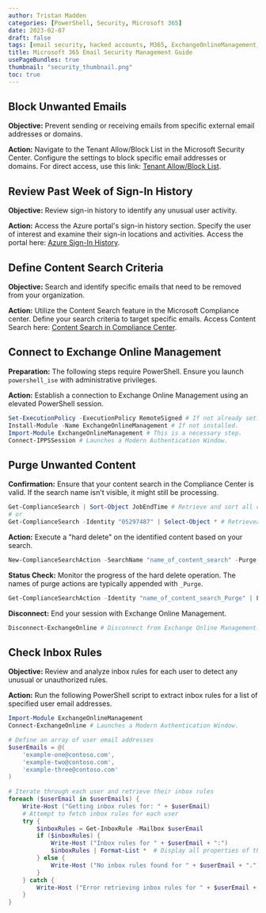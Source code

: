 ```yaml
---
author: Tristan Madden
categories: [PowerShell, Security, Microsoft 365]
date: 2023-02-07
draft: false
tags: [email security, hacked accounts, M365, ExchangeOnlineManagement, powershell, azure, compliance, security management, email management, incident response]
title: Microsoft 365 Email Security Management Guide
usePageBundles: true
thumbnail: "security_thumbnail.png"
toc: true
---
```


## Block Unwanted Emails

**Objective:** Prevent sending or receiving emails from specific external email addresses or domains.

**Action:** Navigate to the Tenant Allow/Block List in the Microsoft Security Center. Configure the settings to block specific email addresses or domains. For direct access, use this link: [Tenant Allow/Block List](https://security.microsoft.com/tenantAllowBlockList).

## Review Past Week of Sign-In History

**Objective:** Review sign-in history to identify any unusual user activity.

**Action:** Access the Azure portal's sign-in history section. Specify the user of interest and examine their sign-in locations and activities. Access the portal here: [Azure Sign-In History](https://portal.azure.com/#view/Microsoft_AAD_UsersAndTenants/UserManagementMenuBlade/~/SignIns).

## Define Content Search Criteria

**Objective:** Search and identify specific emails that need to be removed from your organization.

**Action:** Utilize the Content Search feature in the Microsoft Compliance center. Define your search criteria to target specific emails. Access Content Search here: [Content Search in Compliance Center](https://compliance.microsoft.com/contentsearchv2?viewid=search).

## Connect to Exchange Online Management

**Preparation:** The following steps require PowerShell. Ensure you launch `powershell_ise` with administrative privileges.

**Action:** Establish a connection to Exchange Online Management using an elevated PowerShell session.

```PowerShell
Set-ExecutionPolicy -ExecutionPolicy RemoteSigned # If not already set.
Install-Module -Name ExchangeOnlineManagement # If not installed.
Import-Module ExchangeOnlineManagement # This is a necessary step.
Connect-IPPSSession # Launches a Modern Authentication Window.
```

## Purge Unwanted Content

**Confirmation:** Ensure that your content search in the Compliance Center is valid. If the search name isn't visible, it might still be processing.

```PowerShell
Get-ComplianceSearch | Sort-Object JobEndTime # Retrieve and sort all compliance searches by job end time.
# or
Get-ComplianceSearch -Identity "05297487" | Select-Object * # Retrieveall stats of only one content search that you know the name of.
```

**Action:** Execute a "hard delete" on the identified content based on your search.

```PowerShell
New-ComplianceSearchAction -SearchName "name_of_content_search" -Purge -PurgeType HardDelete # Perform a hard delete of the search results.
```

**Status Check:** Monitor the progress of the hard delete operation. The names of purge actions are typically appended with `_Purge`.

```PowerShell
Get-ComplianceSearchAction -Identity "name_of_content_search_Purge" | Format-List # Check the status of the purge operation.
```

**Disconnect:** End your session with Exchange Online Management.

```PowerShell
Disconnect-ExchangeOnline # Disconnect from Exchange Online Management.
```

## Check Inbox Rules

**Objective:** Review and analyze inbox rules for each user to detect any unusual or unauthorized rules.

**Action:** Run the following PowerShell script to extract inbox rules for a list of specified user email addresses.

```powershell
Import-Module ExchangeOnlineManagement
Connect-ExchangeOnline # Launches a Modern Authentication Window.

# Define an array of user email addresses
$userEmails = @(
    'example-one@contoso.com',
    'example-two@contoso.com',
    'example-three@contoso.com'
)
 
# Iterate through each user and retrieve their inbox rules
foreach ($userEmail in $userEmails) {
    Write-Host ("Getting inbox rules for: " + $userEmail)
    # Attempt to fetch inbox rules for each user
    try {
        $inboxRules = Get-InboxRule -Mailbox $userEmail
        if ($inboxRules) {
            Write-Host ("Inbox rules for " + $userEmail + ":")
            $inboxRules | Format-List *  # Display all properties of the inbox rules
        } else {
            Write-Host ("No inbox rules found for " + $userEmail + ".")
        }
    } catch {
        Write-Host ("Error retrieving inbox rules for " + $userEmail + ": " + $_.Exception.Message)
    }
}

```